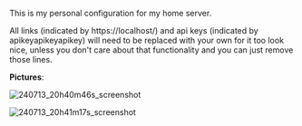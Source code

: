 This is my personal configuration for my home server.

All links (indicated by https://localhost/) and api keys (indicated by apikeyapikeyapikey) will need to be replaced with your own for it too look nice, unless you don't care about that functionality and you can just remove those lines.

**Pictures**:

![240713_20h40m46s_screenshot](https://github.com/user-attachments/assets/66b469c9-0be4-47aa-9ebd-a7990d7f9d77)

![240713_20h41m17s_screenshot](https://github.com/user-attachments/assets/31ebed1c-9ccc-4a2b-8542-5ed9eedc2b97)
